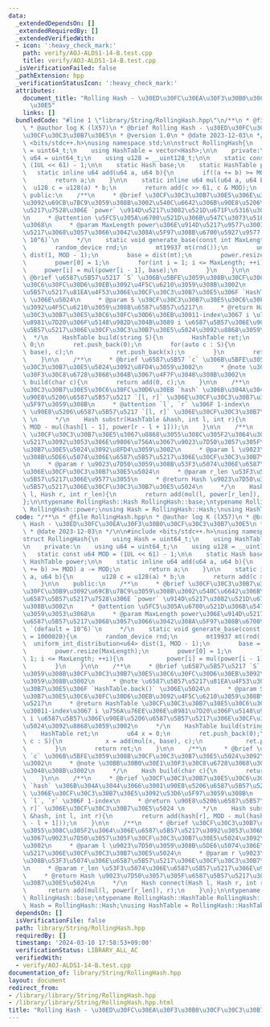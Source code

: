 ```yaml
---
data:
  _extendedDependsOn: []
  _extendedRequiredBy: []
  _extendedVerifiedWith:
  - icon: ':heavy_check_mark:'
    path: verify/AOJ-ALDS1-14-B.test.cpp
    title: verify/AOJ-ALDS1-14-B.test.cpp
  _isVerificationFailed: false
  _pathExtension: hpp
  _verificationStatusIcon: ':heavy_check_mark:'
  attributes:
    document_title: "Rolling Hash - \u30ED\u30FC\u30EA\u30F3\u30B0\u30CF\u30C3\u30B7\
      \u30E5"
    links: []
  bundledCode: "#line 1 \"library/String/RollingHash.hpp\"\n/**\n * @file RollingHash.hpp\n\
    \ * @author log K (lX57)\n * @brief Rolling Hash - \u30ED\u30FC\u30EA\u30F3\u30B0\
    \u30CF\u30C3\u30B7\u30E5\n * @version 1.0\n * @date 2023-12-03\n */\n\n#include\
    \ <bits/stdc++.h>\nusing namespace std;\n\nstruct RollingHash{\n    using Hash\
    \ = uint64_t;\n    using HashTable = vector<Hash>;\n\n    private:\n    using\
    \ u64 = uint64_t;\n    using u128 = __uint128_t;\n\n    static const u64 MOD =\
    \ (1UL << 61) - 1;\n\n    static Hash base;\n    static HashTable power;\n\n \
    \   static inline u64 add(u64 a, u64 b){\n        if((a += b) >= MOD) a -= MOD;\n\
    \        return a;\n    }\n\n    static inline u64 mul(u64 a, u64 b){\n      \
    \  u128 c = u128(a) * b;\n        return add(c >> 61, c & MOD);\n    }\n\n   \
    \ public:\n    /**\n     * @brief \u30CF\u30C3\u30B7\u30E5\u306E\u30D9\u30FC\u30B9\
    \u3092\u69CB\u7BC9\u3059\u308B\u3002\u540C\u6642\u306B\u90E8\u5206\u6587\u5B57\
    \u5217\u7528\u306E `power` \u914D\u5217\u3082\u521D\u671F\u5316\u3059\u308B\u3002\
    \n     * @attention \u5FC5\u305A\u6700\u521D\u306B\u547C\u3073\u51FA\u3059\u3053\
    \u3068\n     * @param MaxLength power\u306E\u914D\u5217\u9577\u3001\u6587\u5B57\
    \u5217\u3068\u3057\u3066\u3042\u308A\u5F97\u308B\u6700\u5927\u9577 `(default =\
    \ 10^6)`\n     */\n    static void generate_base(const int MaxLength = 1000020){\n\
    \        random_device rnd;\n        mt19937 mt(rnd());\n        uniform_int_distribution<u64>\
    \ dist(1, MOD - 1);\n        base = dist(mt);\n        power.resize(MaxLength);\n\
    \        power[0] = 1;\n        for(int i = 1; i <= MaxLength; ++i){\n       \
    \     power[i] = mul(power[i - 1], base);\n        }\n    }\n\n    /**\n     *\
    \ @brief \u6587\u5B57\u5217 `S` \u306B\u5BFE\u3059\u308B\u30CF\u30C3\u30B7\u30E5\
    \u30C6\u30FC\u30D6\u30EB\u3092\u4F5C\u6210\u3059\u308B\u3002\n     * @note \u6587\
    \u5B57\u5217\u81EA\u4F53\u306E\u30CF\u30C3\u30B7\u30E5\u306F `HashTable.back()`\
    \ \u306E\u5024\n     * @param S \u30CF\u30C3\u30B7\u30E5\u30C6\u30FC\u30D6\u30EB\
    \u3092\u4F5C\u6210\u3059\u308B\u6587\u5B57\u5217\n     * @return HashTable \u30CF\
    \u30C3\u30B7\u30E5\u30C6\u30FC\u30D6\u30EB\u30011-index\u3067 i \u756A\u76EE\u306E\
    \u8981\u7D20\u306F\u5148\u982D\u304B\u3089 i \u6587\u5B57\u306E\u90E8\u5206\u6587\
    \u5B57\u5217\u306E\u30CF\u30C3\u30B7\u30E5\u5024\u3092\u8868\u3059\u3002\n   \
    \  */\n    HashTable build(string S){\n        HashTable ret;\n        u64 x =\
    \ 0;\n        ret.push_back(0);\n        for(auto c : S){\n            x = add(mul(x,\
    \ base), c);\n            ret.push_back(x);\n        }\n        return ret;\n\
    \    }\n\n    /**\n     * @brief \u6587\u5B57 `c` \u306B\u5BFE\u3059\u308B\u30CF\
    \u30C3\u30B7\u30E5\u5024\u3092\u8FD4\u3059\u3002\n     * @note \u30BB\u30B0\u30E1\
    \u30F3\u30C8\u6728\u3068\u304B\u3067\u4F7F\u3048\u308B\u3002\n     */\n    Hash\
    \ build(char c){\n        return add(0, c);\n    }\n\n    /**\n     * @brief \u30CF\
    \u30C3\u30B7\u30E5\u30C6\u30FC\u30D6\u30EB `hash` \u306B\u304A\u3044\u3066\u3001\
    \u90E8\u5206\u6587\u5B57\u5217 `[l, r]` \u306E\u30CF\u30C3\u30B7\u30E5\u3092\u53D6\
    \u5F97\u3059\u308B\n     * @attention `l`, `r` \u306F 1-index\n     * @return\
    \ \u90E8\u5206\u6587\u5B57\u5217 `[l, r]` \u306E\u30CF\u30C3\u30B7\u30E5\u5024\
    \ \n     */\n    Hash substr(HashTable &hash, int l, int r){\n        return add(hash[r],\
    \ MOD - mul(hash[l - 1], power[r - l + 1]));\n    }\n\n    /**\n     * @brief\
    \ \u30CF\u30C3\u30B7\u30E5\u3067\u8868\u3055\u308C\u305F2\u3064\u306E\u6587\u5B57\
    \u5217\u3092\u3053\u306E\u9806\u756A\u3067\u9023\u7D50\u3057\u305F\u30CF\u30C3\
    \u30B7\u30E5\u5024\u3092\u8FD4\u3059\u3002\n     * @param l \u9023\u7D50\u3059\
    \u308B\u5DE6\u5074\u306E\u6587\u5B57\u5217\u306E\u30CF\u30C3\u30B7\u30E5\u5024\
    \n     * @param r \u9023\u7D50\u3059\u308B\u53F3\u5074\u306E\u6587\u5B57\u5217\
    \u306E\u30CF\u30C3\u30B7\u30E5\u5024\n     * @param r_len \u53F3\u5074\u306E\u6587\
    \u5B57\u5217\u306E\u9577\u3055\n     * @return Hash \u9023\u7D50\u3057\u305F\u6587\
    \u5B57\u5217\u306E\u30CF\u30C3\u30B7\u30E5\u5024\n     */\n    Hash connect(Hash\
    \ l, Hash r, int r_len){\n        return add(mul(l, power[r_len]), r);\n    }\n\
    };\n\ntypename RollingHash::Hash RollingHash::base;\ntypename RollingHash::HashTable\
    \ RollingHash::power;\nusing Hash = RollingHash::Hash;\nusing HashTable = RollingHash::HashTable;\n"
  code: "/**\n * @file RollingHash.hpp\n * @author log K (lX57)\n * @brief Rolling\
    \ Hash - \u30ED\u30FC\u30EA\u30F3\u30B0\u30CF\u30C3\u30B7\u30E5\n * @version 1.0\n\
    \ * @date 2023-12-03\n */\n\n#include <bits/stdc++.h>\nusing namespace std;\n\n\
    struct RollingHash{\n    using Hash = uint64_t;\n    using HashTable = vector<Hash>;\n\
    \n    private:\n    using u64 = uint64_t;\n    using u128 = __uint128_t;\n\n \
    \   static const u64 MOD = (1UL << 61) - 1;\n\n    static Hash base;\n    static\
    \ HashTable power;\n\n    static inline u64 add(u64 a, u64 b){\n        if((a\
    \ += b) >= MOD) a -= MOD;\n        return a;\n    }\n\n    static inline u64 mul(u64\
    \ a, u64 b){\n        u128 c = u128(a) * b;\n        return add(c >> 61, c & MOD);\n\
    \    }\n\n    public:\n    /**\n     * @brief \u30CF\u30C3\u30B7\u30E5\u306E\u30D9\
    \u30FC\u30B9\u3092\u69CB\u7BC9\u3059\u308B\u3002\u540C\u6642\u306B\u90E8\u5206\
    \u6587\u5B57\u5217\u7528\u306E `power` \u914D\u5217\u3082\u521D\u671F\u5316\u3059\
    \u308B\u3002\n     * @attention \u5FC5\u305A\u6700\u521D\u306B\u547C\u3073\u51FA\
    \u3059\u3053\u3068\n     * @param MaxLength power\u306E\u914D\u5217\u9577\u3001\
    \u6587\u5B57\u5217\u3068\u3057\u3066\u3042\u308A\u5F97\u308B\u6700\u5927\u9577\
    \ `(default = 10^6)`\n     */\n    static void generate_base(const int MaxLength\
    \ = 1000020){\n        random_device rnd;\n        mt19937 mt(rnd());\n      \
    \  uniform_int_distribution<u64> dist(1, MOD - 1);\n        base = dist(mt);\n\
    \        power.resize(MaxLength);\n        power[0] = 1;\n        for(int i =\
    \ 1; i <= MaxLength; ++i){\n            power[i] = mul(power[i - 1], base);\n\
    \        }\n    }\n\n    /**\n     * @brief \u6587\u5B57\u5217 `S` \u306B\u5BFE\
    \u3059\u308B\u30CF\u30C3\u30B7\u30E5\u30C6\u30FC\u30D6\u30EB\u3092\u4F5C\u6210\
    \u3059\u308B\u3002\n     * @note \u6587\u5B57\u5217\u81EA\u4F53\u306E\u30CF\u30C3\
    \u30B7\u30E5\u306F `HashTable.back()` \u306E\u5024\n     * @param S \u30CF\u30C3\
    \u30B7\u30E5\u30C6\u30FC\u30D6\u30EB\u3092\u4F5C\u6210\u3059\u308B\u6587\u5B57\
    \u5217\n     * @return HashTable \u30CF\u30C3\u30B7\u30E5\u30C6\u30FC\u30D6\u30EB\
    \u30011-index\u3067 i \u756A\u76EE\u306E\u8981\u7D20\u306F\u5148\u982D\u304B\u3089\
    \ i \u6587\u5B57\u306E\u90E8\u5206\u6587\u5B57\u5217\u306E\u30CF\u30C3\u30B7\u30E5\
    \u5024\u3092\u8868\u3059\u3002\n     */\n    HashTable build(string S){\n    \
    \    HashTable ret;\n        u64 x = 0;\n        ret.push_back(0);\n        for(auto\
    \ c : S){\n            x = add(mul(x, base), c);\n            ret.push_back(x);\n\
    \        }\n        return ret;\n    }\n\n    /**\n     * @brief \u6587\u5B57\
    \ `c` \u306B\u5BFE\u3059\u308B\u30CF\u30C3\u30B7\u30E5\u5024\u3092\u8FD4\u3059\
    \u3002\n     * @note \u30BB\u30B0\u30E1\u30F3\u30C8\u6728\u3068\u304B\u3067\u4F7F\
    \u3048\u308B\u3002\n     */\n    Hash build(char c){\n        return add(0, c);\n\
    \    }\n\n    /**\n     * @brief \u30CF\u30C3\u30B7\u30E5\u30C6\u30FC\u30D6\u30EB\
    \ `hash` \u306B\u304A\u3044\u3066\u3001\u90E8\u5206\u6587\u5B57\u5217 `[l, r]`\
    \ \u306E\u30CF\u30C3\u30B7\u30E5\u3092\u53D6\u5F97\u3059\u308B\n     * @attention\
    \ `l`, `r` \u306F 1-index\n     * @return \u90E8\u5206\u6587\u5B57\u5217 `[l,\
    \ r]` \u306E\u30CF\u30C3\u30B7\u30E5\u5024 \n     */\n    Hash substr(HashTable\
    \ &hash, int l, int r){\n        return add(hash[r], MOD - mul(hash[l - 1], power[r\
    \ - l + 1]));\n    }\n\n    /**\n     * @brief \u30CF\u30C3\u30B7\u30E5\u3067\u8868\
    \u3055\u308C\u305F2\u3064\u306E\u6587\u5B57\u5217\u3092\u3053\u306E\u9806\u756A\
    \u3067\u9023\u7D50\u3057\u305F\u30CF\u30C3\u30B7\u30E5\u5024\u3092\u8FD4\u3059\
    \u3002\n     * @param l \u9023\u7D50\u3059\u308B\u5DE6\u5074\u306E\u6587\u5B57\
    \u5217\u306E\u30CF\u30C3\u30B7\u30E5\u5024\n     * @param r \u9023\u7D50\u3059\
    \u308B\u53F3\u5074\u306E\u6587\u5B57\u5217\u306E\u30CF\u30C3\u30B7\u30E5\u5024\
    \n     * @param r_len \u53F3\u5074\u306E\u6587\u5B57\u5217\u306E\u9577\u3055\n\
    \     * @return Hash \u9023\u7D50\u3057\u305F\u6587\u5B57\u5217\u306E\u30CF\u30C3\
    \u30B7\u30E5\u5024\n     */\n    Hash connect(Hash l, Hash r, int r_len){\n  \
    \      return add(mul(l, power[r_len]), r);\n    }\n};\n\ntypename RollingHash::Hash\
    \ RollingHash::base;\ntypename RollingHash::HashTable RollingHash::power;\nusing\
    \ Hash = RollingHash::Hash;\nusing HashTable = RollingHash::HashTable;"
  dependsOn: []
  isVerificationFile: false
  path: library/String/RollingHash.hpp
  requiredBy: []
  timestamp: '2024-03-10 17:58:53+09:00'
  verificationStatus: LIBRARY_ALL_AC
  verifiedWith:
  - verify/AOJ-ALDS1-14-B.test.cpp
documentation_of: library/String/RollingHash.hpp
layout: document
redirect_from:
- /library/library/String/RollingHash.hpp
- /library/library/String/RollingHash.hpp.html
title: "Rolling Hash - \u30ED\u30FC\u30EA\u30F3\u30B0\u30CF\u30C3\u30B7\u30E5"
---
```

